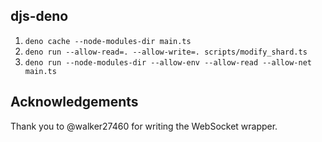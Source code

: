 ## djs-deno

1. `deno cache --node-modules-dir main.ts`
1. `deno run --allow-read=. --allow-write=. scripts/modify_shard.ts`
1. `deno run --node-modules-dir --allow-env --allow-read --allow-net main.ts`

## Acknowledgements

Thank you to @walker27460 for writing the WebSocket wrapper.